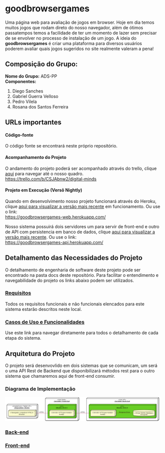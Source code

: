 # goodbrowsergames
Uma página web para avaliação de jogos em browser. Hoje em dia temos muitos jogos que rodam direto do nosso navegador, além de ótimos passatempos temos a facilidade de ter um momento de lazer sem precisar de se envolver no processo de instalação de um jogo. A ideia do **goodbrowsergames** é criar uma plataforma para diversos usuários poderem avaliar quais jogos sugeridos no site realmente valeram a pena!
## Composição do Grupo: 
**Nome do Grupo:** ADS-PP  
**Componentes:**
1. Diego Sanches
2. Gabriel Guerra Velloso
3. Pedro Vilela
4. Rosana dos Santos Ferreira

## URLs importantes

#### Código-fonte

O código fonte se encontrará neste próprio repositório.

#### Acompanhamento do Projeto

O andamento do projeto poderá ser acompanhado através do trello, clique [aqui](https://trello.com/b/CSJAbnw2/digital-minds) para navegar até o nosso quadro.
https://trello.com/b/CSJAbnw2/digital-minds

#### Projeto em Execução (Versõ Nightly)

Quando em desenvolvimento nosso projeto funcionará através do Heroku, clique [aqui para visualizar a versão mais recente](https://goodbrowsergames-web.herokuapp.com/) em funcionamento. Ou use o link:  
https://goodbrowsergames-web.herokuapp.com/

Nosso sistema possuirá dois servidores um para servir de front-end e outro de API com persistencia em banco de dados, clique [aqui para visualizar a versão mais recente](https://goodbrowsergames-api.herokuapp.com/). Ou use o link:  
https://goodbrowsergames-api.herokuapp.com/
## Detalhamento das Necessidades do Projeto
O detalhamento de engenharia de software deste projeto pode ser encontrado na pasta docs deste repositório. Para facilitar o entendimento e navegabilidade do projeto os links abaixo podem ser utilizados.  

### [Requisitos](docs/reqs.md)
Todos os requisitos funcionais e não funcionais elencados para este sistema estarão descritos neste local.
### [Casos de Uso e Funcionalidades](docs/usecases.md)
Use este link para navegar diretamente para todos o detalhamento de cada etapa do sistema.

## Arquitetura do Projeto
O projeto será desenvovlido em dois sistemas que se comunicam, um será o uma API Rest de Backend que disponibilizará métodos rest para o outro sistema que chamaremos aqui de front-end consumir.

### Diagrama de Implementação
![image](docs/imgs/diag_implant.png)

### [Back-end](docs/backend.md)
### [Front-end](docs/frontend.md)

